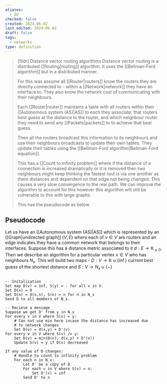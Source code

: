 ```yaml
---
aliases:
  - DV
checked: false
created: 2024-06-02
last_edited: 2024-06-02
draft: false
tags:
  - networks
type: definition
---
```

>[!tldr] Distance vector routing algorithms
>Distance vector routing is a distributed [[Routing|routing]] algorithm. It uses the [[Bellman-Ford algorithm]] but in a distributed manner. 
>
>For this was assume all [[Router|routers]] know the routers they are directly connected to - within a [[Network|network]] they have an interface to. They also know the network cost of communicating with their neighbours. 
>
>Each [[Router|router]] maintains a table with all routers within their [[Autonomous system (AS)|AS]] to each they associate, that routers best guess at the distance to the router, and which neighbour router they need to send any [[Packets|packets]] to to achieve that best guess.
>
>Then all the routers broadcast this information to its neighbours and use their neighbours broadcasts to update their own tables. They update their tables using the [[Bellman-Ford algorithm|Bellman-Ford equation]]. 
>
>This has a [[Count to infinity problem]] where if the distance of a connection is increased dramatically or it is removed then two neighbours might keep thinking the fastest rout is via one another as there distances and dependent on that edge not being changed. This causes a very slow convergence to the real path. We can improve the algorithm to account for this however this algorithm will still be vulnerable to this with large graphs.
> 
>This has the pseudocode as below.

## Pseudocode

Let us have an [[Autonomous system (AS)|AS]] which is represented by an [[Graph|undirected graph]] $(V, E)$ where each of $v \in V$ are routers and an edge indicates they have a common network that belongs to their interfaces. Suppose this has a distance metric associated to it $d: E \rightarrow \mathbb{R}_{\geq 0}$. Then we describe an algorithm for a particular vertex $x \in V$ who has neighbours $N_{x}$. This will build two maps - $D: V \rightarrow \mathbb{R} \cup \{\inf\}$ current best guess of the shortest distance and $S: V \rightarrow N_x \cup \{-\}$  

```pseudocode

-- Initalisation
Set map D(v) = inf, S(y) = - for all v in V.
Set D(x) = 0
Set D(n) = d(x,n), S(n) = n for n in N_x
Send D to all members of N_x.

-- Recieve a message
Suppose we get D' from y in N_x
For every v in V where S(v) = y:
	# Can not use min here incase the distance has increased due 
	# to network changes
	Set D(v) = d(x,y) + D'(v)
For every v in V where S(v) /= y:
	Set D(v) = min(D(v), d(x,y) + D'(v))
	Update S(v) = y if D(v) decreased

If any value of D changes:
	# Handle to count to infinity problem
	For each n in N_x:
		Let D' be a copy of D
		For each v in V where S(v) = n:
			Set D'(v) = inf
		Send D' to n
```

